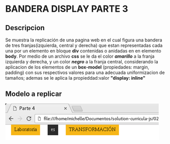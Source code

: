 # BANDERA DISPLAY PARTE 3
## Descripcion
Se muestra la replicación de una pagina web en el cual figura una bandera de tres franjas(izquierda, central y derecha) que estan representadas cada una por un elemento en bloque **div** contenidas o anidadas en en elemento **body**. Por medio de un archivo **css** se le da el color ***amarillo*** a la franja izquierda y derecha, y un color ***negro*** a la franja central, considerando la aplicacion de los elementos de un **box-model** (propiedades: margin, padding) con sus respectivos valores para una adecuada uniformizacion de tamaños; ademas se le aplica la propieddad:valor **"display: inline"**
## Modelo a replicar
 ![bandera display parte 4](https://github.com/MariacristinaOrtiz/Bandera-display-part-4/blob/master/assets/imgs/bandera%20display%20parte%204.png)
